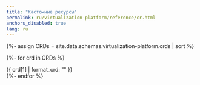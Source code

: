 ```yaml
---
title: "Кастомные ресурсы"
permalink: ru/virtualization-platform/reference/cr.html
anchors_disabled: true
lang: ru
---
```


{%- assign CRDs = site.data.schemas.virtualization-platform.crds | sort  %}

  {%- for crd in CRDs %}
<div markdown="0">
    {{ crd[1] | format_crd: "" }}
</div>
  {%- endfor %}

